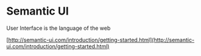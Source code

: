 # Semantic UI
User Interface is the language of the web


[http://semantic-ui.com/introduction/getting-started.html](http://semantic-ui.com/introduction/getting-started.html)